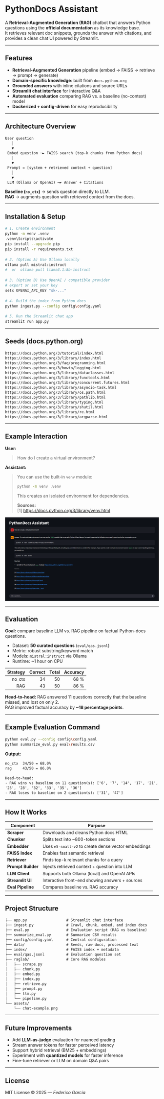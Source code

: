 # PythonDocs Assistant

A **Retrieval-Augmented Generation (RAG)** chatbot that answers Python questions using the **official documentation** as its knowledge base.  
It retrieves relevant doc snippets, grounds the answer with citations, and provides a clean chat UI powered by Streamlit.

---

## Features

- **Retrieval-Augmented Generation** pipeline (embed → FAISS → retrieve → prompt → generate)
- **Domain-specific knowledge**: built from `docs.python.org`
- **Grounded answers** with inline citations and source URLs
- **Streamlit chat interface** for interactive Q&A
- **Automated evaluation** comparing RAG vs. a baseline (no-context) model
- **Dockerized + config-driven** for easy reproducibility

---

## Architecture Overview

```text
User question
   │
   ▼
 Embed question ─► FAISS search (top-k chunks from Python docs)
   │
   ▼
 Prompt = [system + retrieved context + question]
   │
   ▼
 LLM (Ollama or OpenAI) ─► Answer + Citations
```

**Baseline (`no_ctx`)** → sends question directly to LLM.  
**RAG** → augments question with retrieved context from the docs.

---

## Installation & Setup

```bash
# 1. Create environment
python -m venv .venv
.venv\Scripts\activate
pip install --upgrade pip
pip install -r requirements.txt

# 2. (Option A) Use Ollama locally
ollama pull mistral:instruct
#  or  ollama pull llama3.1:8b-instruct

# 3. (Option B) Use OpenAI / compatible provider
# export or set your key
setx OPENAI_API_KEY "sk-..."

# 4. Build the index from Python docs
python ingest.py --config config\config.yaml

# 5. Run the Streamlit chat app
streamlit run app.py
```

---

## Seeds (docs.python.org)

```
https://docs.python.org/3/tutorial/index.html
https://docs.python.org/3/library/index.html
https://docs.python.org/3/faq/programming.html
https://docs.python.org/3/howto/logging.html
https://docs.python.org/3/library/dataclasses.html
https://docs.python.org/3/library/functools.html
https://docs.python.org/3/library/concurrent.futures.html
https://docs.python.org/3/library/asyncio-task.html
https://docs.python.org/3/library/os.path.html
https://docs.python.org/3/library/pathlib.html
https://docs.python.org/3/library/typing.html
https://docs.python.org/3/library/shutil.html
https://docs.python.org/3/library/re.html
https://docs.python.org/3/library/argparse.html
```

---

## Example Interaction

**User:**  
> How do I create a virtual environment?

**Assistant:**  
> You can use the built-in `venv` module:  
> ```bash
> python -m venv .venv
> ```
> This creates an isolated environment for dependencies.  
>
> **Sources:**  
> [1] https://docs.python.org/3/library/venv.html


![Chat Example Screenshot](assets/chat_example.png)

---

## Evaluation

**Goal:** compare baseline LLM vs. RAG pipeline on factual Python-docs questions.

- Dataset: **50 curated questions** (`eval/qas.jsonl`)
- Metric: robust substring/keyword match
- Models: `mistral:instruct` via Ollama
- Runtime: ~1 hour on CPU

| Strategy | Correct | Total | Accuracy |
|---------:|--------:|------:|---------:|
| no_ctx   | 34      | 50    | 68 %     |
| RAG      | 43      | 50    | 86 %     |

**Head-to-head:** RAG answered 11 questions correctly that the baseline missed, and lost on only 2.  
RAG improved factual accuracy by **~18 percentage points**.

---

## Example Evaluation Command

```bash
python eval.py --config config\config.yaml
python summarize_eval.py eval\results.csv
```

**Output:**
```
no_ctx  34/50 = 68.0%
rag     43/50 = 86.0%

Head-to-head:
- RAG wins vs baseline on 11 question(s): ['6', '7', '14', '17', '21', '25', '28', '32', '33', '35', '36']
- RAG loses to baseline on 2 question(s): ['31', '47']
```

---

## How It Works

| Component | Purpose |
|------------|----------|
| **Scraper** | Downloads and cleans Python docs HTML |
| **Chunker** | Splits text into ~800-token sections |
| **Embedder** | Uses `e5-small-v2` to create dense vector embeddings |
| **FAISS Index** | Enables fast semantic retrieval |
| **Retriever** | Finds top-k relevant chunks for a query |
| **Prompt Builder** | Injects retrieved context + question into LLM |
| **LLM Client** | Supports both Ollama (local) and OpenAI APIs |
| **Streamlit UI** | Interactive front-end showing answers + sources |
| **Eval Pipeline** | Compares baseline vs. RAG accuracy |

---

## Project Structure

```text
├── app.py                  # Streamlit chat interface
├── ingest.py               # Crawl, chunk, embed, and index docs
├── eval.py                 # Evaluation script (RAG vs baseline)
├── summarize_eval.py       # Summarize CSV results
├── config/config.yaml      # Central configuration
├── data/                   # Seeds, raw docs, processed text
├── index/                  # FAISS index + metadata
├── eval/qas.jsonl          # Evaluation question set
├── raglab/                 # Core RAG modules
│   ├── scrape.py
│   ├── chunk.py
│   ├── embed.py
│   ├── index.py
│   ├── retrieve.py
│   ├── prompt.py
│   ├── llm.py
│   └── pipeline.py
└── assets/
    └── chat-example.png
```

---

## Future Improvements

- Add **LLM-as-judge** evaluation for nuanced grading  
- Stream answer tokens for faster perceived latency  
- Support hybrid retrieval (BM25 + embeddings)  
- Experiment with **quantized models** for faster inference  
- Fine-tune retriever or LLM on domain Q&A pairs  

---

## License

MIT License © 2025 — *Federico García*
